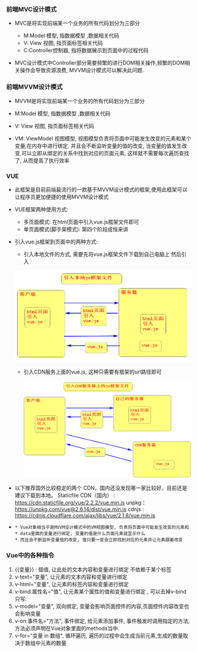 ### 前端MVC设计模式

- MVC是将实现前端某一个业务的所有代码划分为三部分
  - M:Model  模型,  指数据模型 ,数据相关代码
  - V: View 视图, 指页面标签相关代码
  - C:Controller控制器, 指将数据展示到页面中的过程代码

- MVC设计模式中Controller部分需要频繁的进行DOM相关操作,频繁的DOM相关操作会导致资源浪费, MVVM设计模式可以解决此问题.

### 前端MVVM设计模式

- MVVM是将实现前端某一个业务的所有代码划分为三部分

- M:Model  模型,  指数据模型 ,数据相关代码
- V: View 视图, 指页面标签相关代码
- VM: ViewModel 视图模型,   视图模型负责将页面中可能发生改变的元素和某个变量,在内存中进行绑定, 并且会不断监听变量的值的改变, 当变量的值发生改变,可以立即从绑定的关系中找到对应的页面元素, 这样就不需要每次遍历查找了, 从而提高了执行效率

### VUE

- 此框架是目前前端最流行的一款基于MVVM设计模式的框架,使用此框架可以让程序员更加便捷的使用MVVM设计模式  

- VUE框架两种使用方式:
  - 多页面模式:   在html页面中引入vue.js框架文件即可
  - 单页面模式(脚手架模式): 第四个阶段成恒来讲

- 引入vue.js框架到页面中的两种方式:

  - 引入本地文件的方式, 需要先将vue.js框架文件下载到自己电脑上 然后引入

  ![1664336914144](1664336914144.png)

  - 引入CDN服务上面的vue.js,  这种只需要有框架的url路径即可  

    ![1664337131025](1664337131025.png)

- 以下推荐国外比较稳定的两个 CDN，国内还没发现哪一家比较好，目前还是建议下载到本地。
   Staticfile CDN（国内） : https://cdn.staticfile.org/vue/2.2.2/vue.min.js
   unpkg：https://unpkg.com/vue@2.6.14/dist/vue.min.js
   cdnjs : https://cdnjs.cloudflare.com/ajax/libs/vue/2.1.8/vue.min.js



- ```
  * Vue对象相当于是MVVM设计模式中的VM视图模型, 负责将页面中可能发生改变的元素和
  * data里面的变量进行绑定, 变量的值是什么页面元素就显示什么
  * 而且会不断监听变量值的改变, 值只要一变会立即找到对应的元素并让元素跟着改变
  ```

### Vue中的各种指令

1. {{变量}} :  插值,  让此处的文本内容和变量进行绑定 不依赖于某个标签
2. v-text="变量", 让元素的文本内容和变量进行绑定
3. v-html="变量", 让元素的标签内容和变量进行绑定  
4. v-bind:属性名="值", 让元素某个属性的值和变量进行绑定 , 可以去掉v-bind 只写:
5. v-model="变量", 双向绑定, 变量会影响页面控件的内容,页面控件内容改变也会影响变量  
6. v-on:事件名="方法", 事件绑定, 给元素添加事件, 事件触发时调用指定的方法, 方法必须声明在Vue对象里面的methods当中.
7.  v-for="变量 in 数组", 循环遍历, 遍历的过程中会生成当前元素,生成的数量取决于数组中元素的数量





